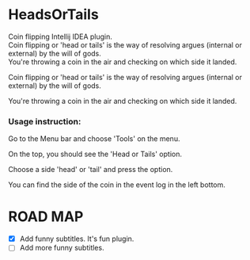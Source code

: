 # HeadsOrTails
Coin flipping Intellij IDEA plugin.<br/>
Coin flipping or 'head or tails' is the way of resolving argues (internal or external) by the will of gods.<br/>
You're throwing a coin in the air and checking on which side it landed.

<!-- Plugin description -->
Coin flipping or 'head or tails' is the way of resolving argues (internal or external) by the will of gods.

You're throwing a coin in the air and checking on which side it landed.

### Usage instruction:
Go to the Menu bar and choose 'Tools' on the menu.

On the top, you should see the 'Head or Tails' option.

Choose a side 'head' or 'tail' and press the option.

You can find the side of the coin in the event log in the left bottom.
<!-- Plugin description end -->


# ROAD MAP
- [x] Add funny subtitles. It's fun plugin.
- [ ] Add more funny subtitles.